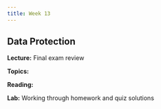 ```yaml
---
title: Week 13
---
```


## Data Protection

**Lecture:** Final exam review

**Topics:** 

**Reading:**  

**Lab:** Working through homework and quiz solutions
